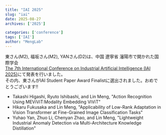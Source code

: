 ```yaml
---
title: "IAI 2025"
slug: "iai"
date: 2025-08-27
archives: ['2025']

categories: ['conference']
tags: ['IAI']
author: "MengLab"
---
```

東さん(M2), 福坂さん(M2), YANさん(D2)は、中国 遼寧省 瀋陽市で開かれた国際学会  
[The 7th International Conference on Industrial Artificial Intelligence (IAI 2025)](http://iai.neu.edu.cn/)にて発表を行いました。  
その内、東さんがIAI Student Paper Award Finalistに選出されました。おめでとうございます!!

- Takashi Higashi, Ryuto Ishibashi, and Lin Meng, "Action Recognition Using MEViViT:Modality Embedding ViViT"
- Hikaru Fukusaka and Lin Meng, "Applicability of Low-Rank Adaptation in Vision Transformer at Fine-Grained Image Classification Tasks"
- Yuhao Yan, Zhuo Li, Chenyan Zhao, and Lin Meng, "Lightweight Industrial Anomaly Detection via Multi-Architecture Knowledge Distillation"
